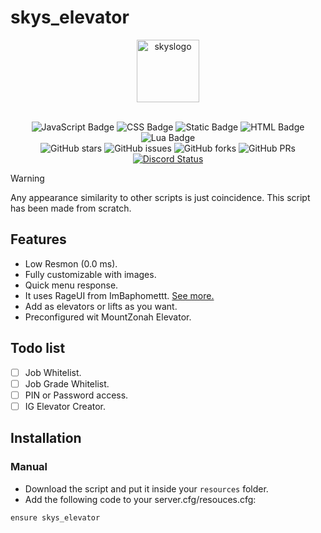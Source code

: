 # skys_elevator

<div align="center">

<img src="https://images.weserv.nl/?url=cdn.discordapp.com/icons/1092133908583288933/df2166cf0bfd95dc46e50998ba3e2539.webp?v=4&h=300&w=300&fit=cover&mask=circle&maxage=7d" alt="skyslogo" width="100" height="100"/>
<br>
<br>
</div>

<div align="center">

![JavaScript Badge](https://img.shields.io/badge/JavaScript-B19111?logo=javascript&logoColor=fff&style=flat)
![CSS Badge](https://img.shields.io/badge/CSS-1572B6?logo=css3&logoColor=fff&style=flat)
![Static Badge](https://img.shields.io/badge/mission-Making_your_live_easier-blue)
![HTML Badge](https://img.shields.io/badge/HTML-E34F26?logo=html5&logoColor=fff&style=flat)
![Lua Badge](https://img.shields.io/badge/Lua-2C2D72?logo=lua&logoColor=fff&style=flat)
<br/>
![GitHub stars](https://img.shields.io/github/stars/StoreSky/skys_elevator)
![GitHub issues](https://img.shields.io/github/issues/StoreSky/skys_elevator)
![GitHub forks](https://img.shields.io/github/forks/StoreSky/skys_elevator)
![GitHub PRs](https://img.shields.io/github/issues-pr/StoreSky/skys_elevator)
<a href="https://discord.gg/EuWWfcAMWF" title=""><img alt="Discord Status" src="https://discordapp.com/api/guilds/1092133908583288933/widget.png"></a>

</div>

> [!WARNING]
> Any appearance similarity to other scripts is just coincidence. This script has been made from scratch.
  
## Features
- Low Resmon (0.0 ms).
- Fully customizable with images.
- Quick menu response.
- It uses RageUI from ImBaphomettt. [See more.](https://github.com/ImBaphomettt/RageUI)
- Add as elevators or lifts as you want.
- Preconfigured wit MountZonah Elevator.

## Todo list
- [ ] Job Whitelist. 
- [ ] Job Grade Whitelist. 
- [ ] PIN or Password access. 
- [ ] IG Elevator Creator. 

## Installation
### Manual
- Download the script and put it inside your `resources` folder.
- Add the following code to your server.cfg/resouces.cfg:
  
```
ensure skys_elevator
```

